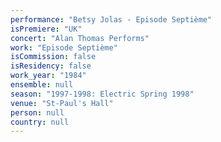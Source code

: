 ```yaml
---
performance: "Betsy Jolas - Episode Septième"
isPremiere: "UK"
concert: "Alan Thomas Performs"
work: "Episode Septième"
isCommission: false
isResidency: false
work_year: "1984"
ensemble: null
season: "1997-1998: Electric Spring 1998"
venue: "St-Paul's Hall"
person: null
country: null
---
```


